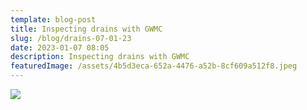 ```yaml
---
template: blog-post
title: Inspecting drains with GWMC
slug: /blog/drains-07-01-23
date: 2023-01-07 08:05
description: Inspecting drains with GWMC
featuredImage: /assets/4b5d3eca-652a-4476-a52b-8cf609a512f8.jpeg
---
```

![](/assets/9302c2ba-206d-4331-81c9-e4cf9d653b64.jpeg)